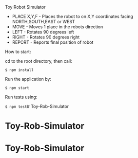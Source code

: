 Toy Robot Simulator

* PLACE X,Y,F         -  Places the robot to on X,Y coordinates facing NORTH,SOUTH,EAST or WEST
* MOVE                -  Moves 1 place in the robots direction
* LEFT                -  Rotates 90 degrees left
* RIGHT               -  Rotates 90 degrees right
* REPORT              -  Reports final position of robot

How to start: 

cd to the root directory, then call:

` $ npm install `

Run the application by:

` $ npm start `

Run tests using:

` $ npm test `# Toy-Rob-Simulator
# Toy-Rob-Simulator
# Toy-Rob-Simulator
